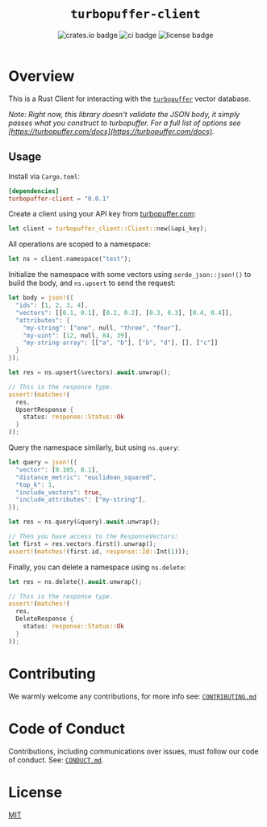 <h1 align="center"><code>turbopuffer-client</code>
</h1>

<div align="center">
  <a
    href="https://crates.io/crates/turbopuffer-client"
    style="text-decoration: none;">
    <img
      src="https://img.shields.io/crates/v/turbopuffer-client.svg"
      alt="crates.io badge">
  </a>
  <a
    href="https://github.com/ragkit/turbopuffer-client/actions"
    style="text-decoration: none;">
    <img
      src="https://github.com/ragkit/turbopuffer-client/actions/workflows/ci.yml/badge.svg"
      alt="ci badge">
  </a>
  <a
    href="./LICENSE"
    style="text-decoration: none;">
    <img
      src="https://img.shields.io/badge/license-MIT-blue"
      alt="license badge">
  </a>
</div>
<br>

# Overview

This is a Rust Client for interacting with the [`turbopuffer`](https://turbopuffer.com/) vector database.

_Note: Right now, this library doesn't validate the JSON body, it simply passes what you construct to turbopuffer. For a full list of options see [https://turbopuffer.com/docs](https://turbopuffer.com/docs)._

## Usage

Install via `Cargo.toml`:

```toml
[dependencies]
turbopuffer-client = "0.0.1"
```

Create a client using your API key from [turbopuffer.com](https://turbopuffer.com/):

```rust
let client = turbopuffer_client::Client::new(&api_key);
```

All operations are scoped to a namespace:

```rust
let ns = client.namespace("test");
```

Initialize the namespace with some vectors using `serde_json::json!()` to build the body, and `ns.upsert` to send the request:

```rust
let body = json!({
  "ids": [1, 2, 3, 4],
  "vectors": [[0.1, 0.1], [0.2, 0.2], [0.3, 0.3], [0.4, 0.4]],
  "attributes": {
    "my-string": ["one", null, "three", "four"],
    "my-uint": [12, null, 84, 39],
    "my-string-array": [["a", "b"], ["b", "d"], [], ["c"]]
  }
});

let res = ns.upsert(&vectors).await.unwrap();

// This is the response type.
assert!(matches!(
  res,
  UpsertResponse {
    status: response::Status::Ok
  }
));
```

Query the namespace similarly, but using `ns.query`:

```rust
let query = json!({
  "vector": [0.105, 0.1],
  "distance_metric": "euclidean_squared",
  "top_k": 1,
  "include_vectors": true,
  "include_attributes": ["my-string"],
});

let res = ns.query(&query).await.unwrap();

// Then you have access to the ResponseVectors:
let first = res.vectors.first().unwrap();
assert!(matches!(first.id, response::Id::Int(1)));
```

Finally, you can delete a namespace using `ns.delete`:

```rust
let res = ns.delete().await.unwrap();

// This is the response type.
assert!(matches!(
  res,
  DeleteResponse {
    status: response::Status::Ok
  }
));
```

# Contributing

We warmly welcome any contributions, for more info see: [`CONTRIBUTING.md`](./CONTRIBUTING.md)

# Code of Conduct

Contributions, including communications over issues, must follow our code of conduct. See: [`CONDUCT.md`](./CONDUCT.md).

# License

[MIT](./LICENSE)
